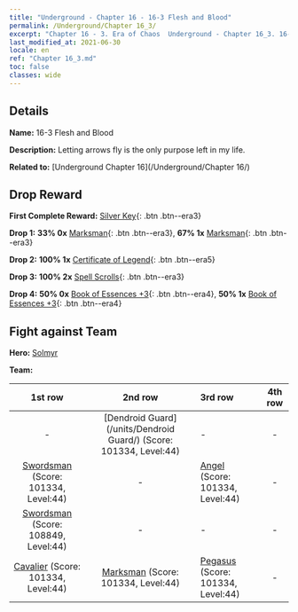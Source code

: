 ```yaml
---
title: "Underground - Chapter 16 - 16-3 Flesh and Blood"
permalink: /Underground/Chapter 16_3/
excerpt: "Chapter 16 - 3. Era of Chaos  Underground - Chapter 16_3. 16-3 Flesh and Blood"
last_modified_at: 2021-06-30
locale: en
ref: "Chapter 16_3.md"
toc: false
classes: wide
---
```


## Details

 **Name:** 16-3 Flesh and Blood

 **Description:** Letting arrows fly is the only purpose left in my life.

 **Related to:** [Underground Chapter 16](/Underground/Chapter 16/)

## Drop Reward

 **First Complete Reward:** [Silver Key](/Items/con_693/){: .btn .btn--era3}

 **Drop 1:** **33% 0x** [Marksman](/Items/unt_191/){: .btn .btn--era3}, **67% 1x** [Marksman](/Items/unt_191/){: .btn .btn--era3}

 **Drop 2:** **100% 1x** [Certificate of Legend](/Items/mat_67/){: .btn .btn--era5}

 **Drop 3:** **100% 2x** [Spell Scrolls](/Items/con_694/){: .btn .btn--era3}

 **Drop 4:** **50% 0x** [Book of Essences +3](/Items/mat_60/){: .btn .btn--era4}, **50% 1x** [Book of Essences +3](/Items/mat_60/){: .btn .btn--era4}


## Fight against Team
 **Hero:** [Solmyr](/heroes/Solmyr/)

 **Team:**


  | 1st row | 2nd row | 3rd row | 4th row |
  |:----:|:----:|:----|:----:|
  | - | [Dendroid Guard](/units/Dendroid Guard/) (Score: 101334, Level:44)  | - | - |
  | [Swordsman](/units/Swordsman/) (Score: 101334, Level:44)  | - | [Angel](/units/Angel/) (Score: 101334, Level:44)  | - |
  | [Swordsman](/units/Swordsman/) (Score: 108849, Level:44)  | - | - | - |
  | [Cavalier](/units/Cavalier/) (Score: 101334, Level:44)  | [Marksman](/units/Marksman/) (Score: 101334, Level:44)  | [Pegasus](/units/Pegasus/) (Score: 101334, Level:44)  | - |


